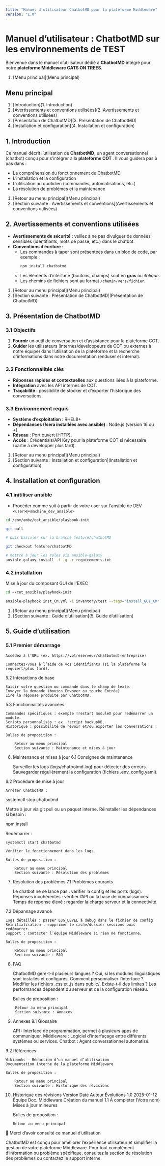 ```yaml
---
title: "Manuel d’utilisateur ChatbotMD pour la plateforme Middleware"
version: "1.0"
---
```


# Manuel d’utilisateur : ChatbotMD sur les environnements de TEST

Bienvenue dans le manuel d’utilisateur dédié à **ChatbotMD** intégré pour notre **plateforme Middleware CATS ON TREES**.  

1. [Menu principal](Menu principal)


## Menu principal

1. [Introduction](1. Introduction)  
2. [Avertissements et conventions utilisées](2. Avertissements et conventions utilisées)  
3. [Présentation de ChatbotMD](3. Présentation de ChatbotMD)  
4. [Installation et configuration](4. Installation et configuration) 




## 1. Introduction

Ce manuel décrit l’utilisation de **ChatbotMD**, un agent conversationnel (chatbot) conçu pour s’intégrer à la **plateforme COT** . Il vous guidera pas à pas dans :

- La compréhension du fonctionnement de ChatbotMD  
- L’installation et la configuration  
- L’utilisation au quotidien (commandes, automatisations, etc.)  
- La résolution de problèmes et la maintenance

1. [Retour au menu principal](Menu principal)  
2. [Section suivante : Avertissements et conventions](Avertissements et conventions utilisées)  



## 2. Avertissements et conventions utilisées

- **Avertissements de sécurité** : veillez à ne pas divulguer de données sensibles (identifiants, mots de passe, etc.) dans le chatbot.  
- **Conventions d’écriture** :  
  - Les commandes à taper sont présentées dans un bloc de code, par exemple :  
    ```bash
    npm install chatbotmd
    ```
  - Les éléments d’interface (boutons, champs) sont en **gras** ou *italique*.
  - Les chemins de fichiers sont au format `/chemin/vers/fichier`.


1. [Retour au menu principal](Menu principal)  
2. [Section suivante : Présentation de ChatbotMD](Présentation de ChatbotMD)  


## 3. Présentation de ChatbotMD

### 3.1 Objectifs

1. **Fournir** un outil de conversation et d’assistance pour la plateforme COT.  
3. **Guider** les utilisateurs (internes/developpeurs de COT ou externes à notre équipe) dans l’utilisation de la plateforme et la recherche d'informations dans notre documentation (enduser et internal).

### 3.2 Fonctionnalités clés

- **Réponses rapides et contextuelles** aux questions liées à la plateforme.  
- **Intégration** avec les API internes de COT.  
- **Traçabilité** : possibilité de stocker et d’exporter l’historique des conversations.

### 3.3 Environnement requis

- **Système d’exploitation** : RHEL8+  
- **Dépendances (!sera installées avec ansible)** : Node.js (version 16 ou +).  
- **Réseau** : Port ouvert (HTTP).  
- **Accès** : Crédentials/API Key pour la plateforme COT si nécessaire (partie à developper plus tard).

1. [Retour au menu principal](Menu principal)  
2. [Section suivante : Installation et configuration](Installation et configuration)  

## 4. Installation et configuration

### 4.1 initiliser ansible

- Procéder comme suit à partir de votre user sur l'ansible de DEV `<user>@<machine_dev_ansible>`

```sh
cd /env/ambz/cot_ansible/playbook-init

git pull

# puis basculer sur la branche feature/chatbotMD

git checkout feature/chatbotMD

# mettre à jour les roles via ansible-galaxy
ansible-galaxy install -f -g -r requirements.txt
```

### 4.2 installation

Mise à jour du composant GUI de l'EXEC

```sh
cd ~/cot_ansible/playbook-init

ansible-playbook inst_CM.yml -i inventory/test --tags="install_GUI_CM"
```

1. [Retour au menu principal](Menu principal)  
2. [Section suivante :  Guide d’utilisation](5. Guide d’utilisation)  


## 5. Guide d’utilisation
### 5.1 Premier démarrage

    Accédez à l’URL (ex. https://votreserveur/chatbotmd)(entreprise)
    
    Connectez-vous à l’aide de vos identifiants (si la plateforme le requiert/plus tard).

5.2 Interactions de base

    Saisir votre question ou commande dans le champ de texte.
    Envoyer la demande (bouton Envoyer ou touche Entrée).
    Lire la réponse produite par ChatbotMD.

5.3 Fonctionnalités avancées

    Commandes spécifiques : exemple !restart moduleX pour redémarrer un module.
    Scripts personnalisés : ex. !script backupDB.
    Historique : possibilité de revoir et/ou exporter les conversations.

    Bulles de proposition :

        Retour au menu principal
        Section suivante : Maintenance et mises à jour

6. Maintenance et mises à jour
6.1 Consignes de maintenance

    Surveiller les logs (logs/chatbotmd.log) pour détecter des erreurs.
    Sauvegarder régulièrement la configuration (fichiers .env, config.yaml).

6.2 Procédure de mise à jour

    Arrêter ChatbotMD :

systemctl stop chatbotmd

Mettre à jour via git pull ou un paquet interne.
Réinstaller les dépendances si besoin :

npm install

Redémarrer :

    systemctl start chatbotmd

    Vérifier le fonctionnement dans les logs.

    Bulles de proposition :

        Retour au menu principal
        Section suivante : Résolution des problèmes

7. Résolution des problèmes
7.1 Problèmes courants

    Le chatbot ne se lance pas : vérifier la config et les ports (logs).
    Réponses incohérentes : vérifier l’API ou la base de connaissances.
    Temps de réponse élevé : regarder la charge serveur et la connectivité.

7.2 Dépannage avancé

    Logs détaillés : passer LOG_LEVEL à debug dans le fichier de config.
    Réinitialisation : supprimer le cache/dossier sessions puis redémarrer.
    Support : contacter l’équipe Middleware si rien ne fonctionne.

    Bulles de proposition :

        Retour au menu principal
        Section suivante : FAQ

8. FAQ

    ChatbotMD gère-t-il plusieurs langues ?
    Oui, si les modules linguistiques sont installés et configurés.
    Comment personnaliser l’interface ?
    Modifier les fichiers .css et .js dans public/.
    Existe-t-il des limites ?
    Les performances dépendent du serveur et de la configuration réseau.

    Bulles de proposition :

        Retour au menu principal
        Section suivante : Annexes

9. Annexes
9.1 Glossaire

    API : Interface de programmation, permet à plusieurs apps de communiquer.
    Middleware : Logiciel d’interfaçage entre différents systèmes ou services.
    Chatbot : Agent conversationnel automatisé.

9.2 Références

    Wikibooks – Rédaction d’un manuel d’utilisation
    Documentation interne de la plateforme Middleware

    Bulles de proposition :

        Retour au menu principal
        Section suivante : Historique des révisions

10. Historique des révisions
Version	Date	Auteur	Évolutions
1.0	2025-01-12	Équipe Doc. Middleware	Création du manuel
1.1	À compléter	(Votre nom)	Mises à jour mineures

    Bulles de proposition :

        Retour au menu principal

:star2: Merci d’avoir consulté ce manuel d’utilisation

ChatbotMD est conçu pour améliorer l’expérience utilisateur et simplifier la gestion de votre plateforme Middleware.
Pour tout complément d’information ou problème spécifique, consultez la section de résolution des problèmes ou contactez le support interne.









